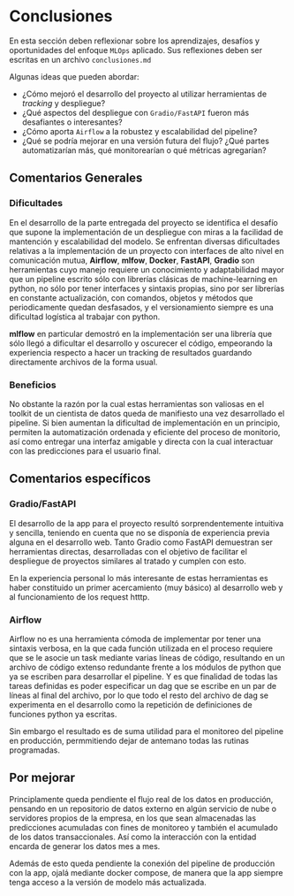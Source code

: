 # Conclusiones

En esta sección deben reflexionar sobre los aprendizajes, desafíos y oportunidades del enfoque `MLOps` aplicado. Sus reflexiones deben ser escritas en un archivo `conclusiones.md`

Algunas ideas que pueden abordar:
- ¿Cómo mejoró el desarrollo del proyecto al utilizar herramientas de *tracking* y despliegue?
- ¿Qué aspectos del despliegue con `Gradio/FastAPI` fueron más desafiantes o interesantes?
- ¿Cómo aporta `Airflow` a la robustez y escalabilidad del pipeline?
- ¿Qué se podría mejorar en una versión futura del flujo? ¿Qué partes automatizarían más, qué monitorearían o qué métricas agregarían?

## Comentarios Generales
### Dificultades
En el desarrollo de la parte entregada del proyecto se identifica el desafío 
que supone la implementación de un despliegue con miras a la facilidad de mantención
y escalabilidad del modelo. Se enfrentan diversas dificultades relativas a la implementación
de un proyecto con interfaces de alto nivel en comunicación mutua, **Airflow**, **mlfow**,
**Docker**, **FastAPI**, **Gradio** son herramientas cuyo manejo requiere un conocimiento
y adaptabilidad mayor que un pipeline escrito sólo con librerías clásicas de machine-learning
en python, no sólo por tener interfaces y sintaxis propias, sino por ser librerías
en constante actualización, con comandos, objetos y métodos que periodicamente
quedan desfasados, y el versionamiento siempre es una dificultad logística al trabajar con python.

**mlflow** en particular demostró en la implementación  ser una librería que sólo
llegó a dificultar el desarrollo y oscurecer el código, empeorando la experiencia
respecto a hacer un tracking de resultados guardando directamente archivos de la forma usual.

### Beneficios
No obstante la razón por la cual estas herramientas son valiosas en el toolkit
de un cientista de datos queda de manifiesto una vez desarrollado el pipeline.
Si bien aumentan la dificultad de implementación en un principio, permiten
la automatización ordenada y eficiente del proceso de monitorio, así como entregar
una interfaz amigable y directa con la cual interactuar con las predicciones para el
usuario final.
## Comentarios específicos
### Gradio/FastAPI
El desarrollo de la app para el proyecto resultó sorprendentemente intuitiva
y sencilla, teniendo en cuenta que no se disponía de experiencia previa alguna
en el desarrollo web. Tanto Gradio como FastAPI demuestran ser herramientas
directas, desarrolladas con el objetivo de facilitar el despliegue de proyectos
similares al tratado y cumplen con esto.

En la experiencia personal lo más interesante
de estas herramientas es haber constituido un primer acercamiento (muy básico)
al desarrollo web y al funcionamiento de los request htttp.

### Airflow
Airflow no es una herramienta cómoda de implementar
por tener una sintaxis verbosa, en la que cada función utilizada en el proceso
requiere que se le asocie un task mediante varias líneas de código, resultando
en un archivo de código extenso redundante frente a los módulos de python
que ya se escriben para desarrollar el pipeline.  Y es que finalidad de todas las tareas
definidas es poder especificar un dag que se escribe en un par de líneas al final del archivo,
por lo que todo el resto del archivo de dag se experimenta en el desarrollo como la repetición de definiciones de funciones python ya escritas.

Sin embargo el resultado es de suma utilidad para el monitoreo del pipeline en producción, permmitiendo dejar de antemano todas las rutinas programadas.

## Por mejorar
Principlamente queda pendiente el flujo real de los datos en producción, pensando en un repositorio de datos externo en algún servicio de nube 
o servidores propios de la empresa, en los que sean almacenadas las predicciones acumuladas con fines de monitoreo y también el 
acumulado de los datos transaccionales. Así como la interacción con la entidad encarda de generar los datos mes a mes.

Además de esto queda pendiente la conexión del pipeline de producción con la app, ojalá mediante docker compose,
de manera que la app siempre tenga acceso a la versión de modelo más actualizada.
